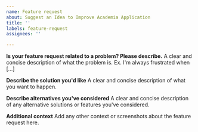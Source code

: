 ```yaml
---
name: Feature request
about: Suggest an Idea to Improve Academia Application
title: ''
labels: feature-request
assignees: ''

---
```


<!--
Welcome to the Academia Application issue tracker! Before creating an issue, please heed the following:

1. This tracker should only be used to report bugs and request features / enhancements to Academia Application
   
2. Use the search function before creating a new issue. Duplicates will be closed and directed to
   the original discussion.

3. When making a feature request, make sure to be as verbose as possible. The better you convey your message, the     greater the drive to make it happen.
-->

**Is your feature request related to a problem? Please describe.**
A clear and concise description of what the problem is. Ex. I'm always frustrated when [...]

**Describe the solution you'd like**
A clear and concise description of what you want to happen.

**Describe alternatives you've considered**
A clear and concise description of any alternative solutions or features you've considered.

**Additional context**
Add any other context or screenshots about the feature request here.
